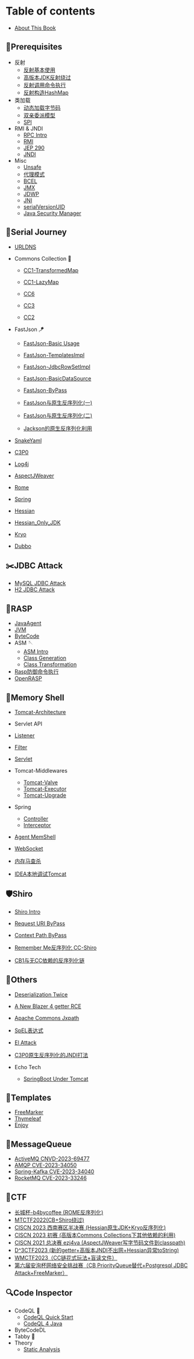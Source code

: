 # Table of contents

* [About This Book](README.md)

## 🍖Prerequisites

* 反射
  * [反射基本使用](Foundation/reflection.md)
  * [高版本JDK反射绕过](./Foundation/reflection2.md)
  * [反射调用命令执行](./Foundation/exec.md)
  * [反射构造HashMap](./Foundation/reflect_hashmap.md)
* 类加载
  * [动态加载字节码](./Foundation/ClassLoader.md)
  * [双亲委派模型](./Foundation/Parents_Delegate.md)
  * [SPI](./Foundation/SPI.md)
* RMI & JNDI
  * [RPC Intro](Foundation/RPC.md)
  * [RMI](Foundation/RMI.md)
  * [JEP 290](Foundation/jep.md)
  * [JNDI](Foundation/JNDI.md)
* Misc
  * [Unsafe](./Foundation/unsafe.md)
  * [代理模式](./Foundation/proxy.md)
  * [BCEL](./Foundation/BCEL.md)
  * [JMX](Foundation/JMX.md)
  * [JDWP](Foundation/JDWP.md)
  * [JNI](./Foundation/JNI.md)
  * [serialVersionUID](./Foundation/serialVersionUID.md)
  * [Java Security Manager](./Foundation/securityManager.md)

## 👻Serial Journey

* [URLDNS](Foundation/URLDNS.md)

* Commons Collection 🥏

  * [CC1-TransformedMap](./Deserial/CC1_TransformedMap.md)

  * [CC1-LazyMap](./Deserial/CC1_LazyMap.md)

  * [CC6](./Deserial/CC6.md)

  * [CC3](./Deserial/CC3.md)

  * [CC2](./Deserial/CC2.md)

* FastJson 🪁

  * [FastJson-Basic Usage](./Deserial/FastJsonBasic.md)

  * [FastJson-TemplatesImpl](./Deserial/FastJson_TemplatesImpl.md)

  * [FastJson-JdbcRowSetImpl](./Deserial/FastJson_JdbcRowSetImpl.md)

  * [FastJson-BasicDataSource](/Foundation/BCEL.md)

  * [FastJson-ByPass](./Deserial/FastJson_ByPass.md)

  * [FastJson与原生反序列化(一)](https://paper.seebug.org/2055/)

  * [FastJson与原生反序列化(二)](https://y4tacker.github.io/2023/04/26/year/2023/4/FastJson与原生反序列化-二/)

  * [Jackson的原生反序列化利用](./Deserial/jackson.md)
* [SnakeYaml](./Deserial/SnakeYaml.md)
* [C3P0](./Deserial/C3P0.md)
* [Log4j](./Deserial/log4j2.md)
* [AspectJWeaver](./Deserial/AspectJWeaver.md)
* [Rome](./Deserial/Rome.md)
* [Spring](./Deserial/spring.md)
* [Hessian](./Deserial/Hessian.md)
* [Hessian_Only_JDK](./Deserial/hessian_only_jdk.md)
* [Kryo](./Deserial/Kryo.md)
* [Dubbo](./Deserial/dubbo.md)

## ✂️JDBC Attack

* [MySQL JDBC Attack](./JDBC/mysql.md)
* [H2 JDBC Attack](./JDBC/h2.md)

## 🌵RASP

* [JavaAgent](./Foundation/JavaAgent.md)
* [JVM](./RASP/jvm.md)
* [ByteCode](./RASP/bytecode.md)
* ASM 🪡
  * [ASM Intro](./RASP/asm0.md)
  * [Class Generation](./RASP/asm1.md)
  * [Class Transformation](./RASP/asm2.md)
* [Rasp防御命令执行](./RASP/rasp1.md)
* [OpenRASP]()

## 🐎Memory Shell

* [Tomcat-Architecture](Foundation/tomcat.md)
* Servlet API
* [Listener](./MemShell/listener.md)
  
* [Filter](./MemShell/filter.md)
  
* [Servlet](./MemShell/servlet.md)
* Tomcat-Middlewares

  * [Tomcat-Valve](./MemShell/valve.md)
  * [Tomcat-Executor](./MemShell/executor.md)
  * [Tomcat-Upgrade](./MemShell/upgrade.md)
* Spring
  * [Controller](./MemShell/controller.md)
  * [Interceptor](./MemShell/interceptor.md)

* [Agent MemShell](./MemShell/agent.md)
* [WebSocket](./MemShell/websocket.md)
* [内存马查杀](https://blog.csdn.net/SimoSimoSimo/article/details/127700190)
* [IDEA本地调试Tomcat](./MemShell/de_tomcat.md)


## 🛡️Shiro

* [Shiro Intro](./Shiro/shiro.md)

* [Request URI ByPass](./Shiro/CVE-2010-3863.md)

* [Context Path ByPass](./Shiro/CVE-2016-6802.md)

* [Remember Me反序列化 CC-Shiro](./Shiro/CC-Shiro.md)
* [CB1与无CC依赖的反序列化链](./Shiro/CB1.md)

## 🍺Others

* [Deserialization Twice](./Others/deserTwice.md)

* [A New Blazer 4 getter RCE](./Others/newGetter.md)

* [Apache Commons Jxpath](./Others/jxpath.md)

* [SpEL表达式](Foundation/SpEL.md)

* [El Attack](./Others/elAttack.md)

* [C3P0原生反序列化的JNDI打法](./Others/c3p0.md)

* Echo Tech
  * [SpringBoot Under Tomcat](./Echo/sbTomcat.md)

## 🎨Templates

* [FreeMarker](./Templates/freemarker.md)
* [Thymeleaf](./Templates/thymeleaf.md)
* [Enjoy](./Templates/enjoy.md)

## 🎏MessageQueue

* [ActiveMQ CNVD-2023-69477](./MessageQueue/activemq.md)
* [AMQP CVE-2023-34050](./MessageQueue/ampq.md)
* [Spring-Kafka CVE-2023-34040](./MessageQueue/kafka.md)
* [RocketMQ CVE-2023-33246](./MessageQueue/rocketmq.md)


## 🚩CTF

* [长城杯-b4bycoffee (ROME反序列化)](./CTF/b4bycoffee.md)
* [MTCTF2022(CB+Shiro绕过)](./CTF/MTCTF2022.md)
* [CISCN 2023 西南赛区半决赛 (Hessian原生JDK+Kryo反序列化)](./CTF/seacloud.md)
* [CISCN 2023 初赛 (高版本Commons Collections下其他依赖的利用)](./CTF/deserbug.md)
* [CISCN 2021 总决赛 ezj4va (AspectJWeaver写字节码文件到classpath)](./CTF/ezj4va.md)
* [D^3CTF2023 (新的getter+高版本JNDI不出网+Hessian异常toString)](./CTF/d3java.md)
* [WMCTF2023（CC链花式玩法+盲读文件）](./CTF/WMCTF2023.md)
* [第六届安洵杯网络安全挑战赛（CB PriorityQueue替代+Postgresql JDBC Attack+FreeMarker）](./CTF/axb2023.md)

## 🔍Code Inspector

* CodeQL 🐳
  * [CodeQL Quick Start](./Utils/CodeQL_Basic.md)
  * [CodeQL 4 Java](./Utils/CodeQL4Java.md)
* ByteCodeDL
* Tabby 🦀
* Theory
  * [Static Analysis](./Theory/Static_Analysis.md)

